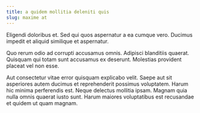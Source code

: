 ```yaml
---
title: a quidem mollitia deleniti quis
slug: maxime at
---
```


Eligendi doloribus et. Sed qui quos aspernatur a ea cumque vero. Ducimus impedit et aliquid similique et aspernatur.

Quo rerum odio ad corrupti accusamus omnis. Adipisci blanditiis quaerat. Quisquam qui totam sunt accusamus ex deserunt. Molestias provident placeat vel non esse.

Aut consectetur vitae error quisquam explicabo velit. Saepe aut sit asperiores autem ducimus et reprehenderit possimus voluptatem. Harum hic minima perferendis est. Neque delectus mollitia ipsam. Magnam quia nulla omnis quaerat iusto sunt. Harum maiores voluptatibus est recusandae et quidem ut quam magnam.
